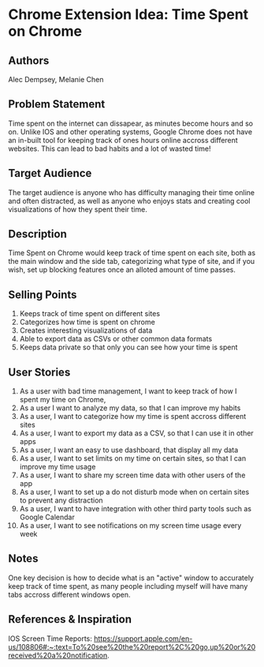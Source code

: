 # Chrome Extension Idea: Time Spent on Chrome

## Authors

Alec Dempsey, Melanie Chen

## Problem Statement

Time spent on the internet can dissapear, as minutes become hours and so on. Unlike IOS and other operating systems, Google Chrome does not have an in-built tool for keeping track of ones hours online accross different websites. This can lead to bad habits and a lot of wasted time!

## Target Audience

The target audience is anyone who has difficulty managing their time online and often distracted, as well as anyone who enjoys stats and creating cool visualizations of how they spent their time.

## Description

Time Spent on Chrome would keep track of time spent on each site, both as the main window and the side tab, categorizing what type of site, and if you wish, set up blocking features once an alloted amount of time passes.

## Selling Points

1. Keeps track of time spent on different sites
2. Categorizes how time is spent on chrome
3. Creates interesting visualizations of data
4. Able to export data as CSVs or other common data formats
5. Keeps data private so that only you can see how your time is spent

## User Stories

1. As a user with bad time management, I want to keep track of how I spent my time on Chrome,
2. As a user I want to analyze my data, so that I can improve my habits
3. As a user, I want to categorize how my time is spent accross different sites
4. As a user, I want to export my data as a CSV, so that I can use it in other apps
5. As a user, I want an easy to use dashboard, that display all my data
6. As a user, I want to set limits on my time on certain sites, so that I can improve my time usage
7. As a user, I want to share my screen time data with other users of the app
8. As a user, I want to set up a do not disturb mode when on certain sites to prevent any distraction
9. As a user, I want to have integration with other third party tools such as Google Calendar
10. As a user, I want to see notifications on my screen time usage every week

## Notes

One key decision is how to decide what is an "active" window to accurately keep track of time spent, as many people including myself will have many tabs accross different windows open.

## References & Inspiration

IOS Screen Time Reports: https://support.apple.com/en-us/108806#:~:text=To%20see%20the%20report%2C%20go,up%20or%20received%20a%20notification.

